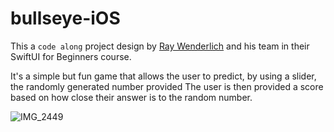 # bullseye-iOS

This a `code along` project design by [Ray Wenderlich](https://www.raywenderlich.com/) and his team in their SwiftUI for Beginners course.

It's a simple but fun game that allows the user to predict, by using a slider, the randomly generated number provided
The user is then provided a score based on how close their answer is to the random number.

![IMG_2449](https://user-images.githubusercontent.com/75743058/196666757-b8c5d911-3619-47fb-97ba-548af19db0c6.PNG)
